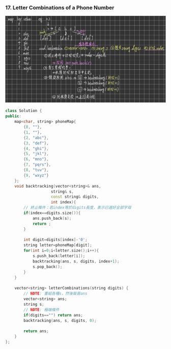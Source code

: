 ### 17. Letter Combinations of a Phone Number
![upgit_20241207_1733561921.png](https://raw.githubusercontent.com/kcwc1029/obsidian-upgit-image/main/2024/12/upgit_20241207_1733561921.png)
```cpp
class Solution {
public:
    map<char, string> phoneMap{
        {0, ""},
        {1, ""},
        {2, "abc"},
        {3, "def"},
        {4, "ghi"},
        {5, "jkl"},
        {6, "mno"},
        {7, "pqrs"},
        {8, "tuv"},
        {9, "wxyz"}
    };
    void backtracking(vector<string>& ans, 
                    string& s, 
                    const string& digits, 
                    int index){
        // 終止條件：若index等於digits長度，表示已選好全部字母
        if(index==digits.size()){
            ans.push_back(s);
            return ;
        }

        int digit=digits[index]-'0';
        string letter=phoneMap[digit];
        for(int i=0;i<letter.size();i++){
            s.push_back(letter[i]);
            backtracking(ans, s, digits, index+1);
            s.pop_back();
        }
    }

    vector<string> letterCombinations(string digits) {
        // NOTE: 重組各種s，然後裝晉ans
        vector<string> ans;
        string s; 
        // NOTE: 極端條件
        if(digits=="") return ans;
        backtracking(ans, s, digits, 0);
        
        return ans;
    }
};
```
















